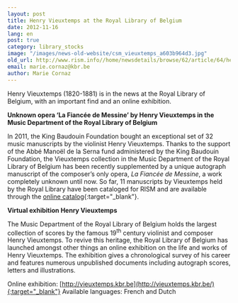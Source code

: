 ```yaml
---
layout: post
title: Henry Vieuxtemps at the Royal Library of Belgium
date: 2012-11-16
lang: en
post: true
category: library_stocks
image: "/images/news-old-website/csm_vieuxtemps_a603b964d3.jpg"
old_url: http://www.rism.info//home/newsdetails/browse/62/article/64/henry-vieuxtemps-at-the-royal-library-of-belgium.html
email: marie.cornaz@kbr.be
author: Marie Cornaz
---
```



Henry Vieuxtemps (1820-1881) is in the news at the Royal Library of Belgium, with an important find and an online exhibition.

**Unknown opera ‘La Fiancée de Messine’ by Henry Vieuxtemps in the Music Department of the Royal Library of Belgium**

In 2011, the King Baudouin Foundation bought an exceptional set of 32 music manuscripts by the violinist Henry Vieuxtemps. Thanks to the support of the Abbé Manoël de la Serna fund administered by the King Baudouin Foundation, the Vieuxtemps collection in the Music Department of the Royal Library of Belgium has been recently supplemented by a unique autograph manuscript of the composer’s only opera, _La Fiancée de Messine_, a work completely unknown until now. So far, 11 manuscripts by Vieuxtemps held by the Royal Library have been cataloged for RISM and are available through the [online catalog](https://opac.rism.info/search?View=rism&siglum=B-Br&author=Vieuxtemps){:target="_blank"}.



**Virtual exhibition Henry Vieuxtemps**

The Music Department of the Royal Library of Belgium holds the largest collection of scores by the famous 19<sup>th</sup> century violinist and composer Henry Vieuxtemps. To revive this heritage, the Royal Library of Belgium has launched amongst other things an online exhibition on the life and works of Henry Vieuxtemps. The exhibition gives a chronological survey of his career and features numerous unpublished documents including autograph scores, letters and illustrations.

Online exhibition: [http://vieuxtemps.kbr.be](http://vieuxtemps.kbr.be/){:target="_blank"}
Available languages: French and Dutch